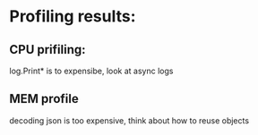 # Profiling results:

## CPU prifiling:
log.Print* is to expensibe, look at async logs

## MEM profile
decoding json is too expensive, think about how to reuse objects
